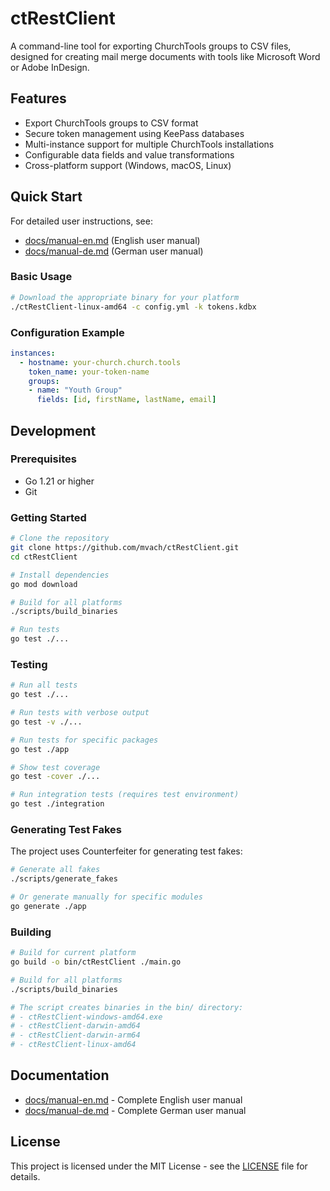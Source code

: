 # ctRestClient

A command-line tool for exporting ChurchTools groups to CSV files, designed for creating mail merge documents with tools like Microsoft Word or Adobe InDesign.

## Features

- Export ChurchTools groups to CSV format
- Secure token management using KeePass databases
- Multi-instance support for multiple ChurchTools installations
- Configurable data fields and value transformations
- Cross-platform support (Windows, macOS, Linux)

## Quick Start

For detailed user instructions, see:
- [docs/manual-en.md](docs/manual-en.md) (English user manual)
- [docs/manual-de.md](docs/manual-de.md) (German user manual)

### Basic Usage

```bash
# Download the appropriate binary for your platform
./ctRestClient-linux-amd64 -c config.yml -k tokens.kdbx
```

### Configuration Example

```yaml
instances:
  - hostname: your-church.church.tools
    token_name: your-token-name
    groups:
    - name: "Youth Group"
      fields: [id, firstName, lastName, email]
```

## Development

### Prerequisites

- Go 1.21 or higher
- Git

### Getting Started

```bash
# Clone the repository
git clone https://github.com/mvach/ctRestClient.git
cd ctRestClient

# Install dependencies
go mod download

# Build for all platforms
./scripts/build_binaries

# Run tests
go test ./...
```

### Testing

```bash
# Run all tests
go test ./...

# Run tests with verbose output
go test -v ./...

# Run tests for specific packages
go test ./app

# Show test coverage
go test -cover ./...

# Run integration tests (requires test environment)
go test ./integration
```

### Generating Test Fakes

The project uses Counterfeiter for generating test fakes:

```bash
# Generate all fakes
./scripts/generate_fakes

# Or generate manually for specific modules
go generate ./app
```

### Building

```bash
# Build for current platform
go build -o bin/ctRestClient ./main.go

# Build for all platforms
./scripts/build_binaries

# The script creates binaries in the bin/ directory:
# - ctRestClient-windows-amd64.exe
# - ctRestClient-darwin-amd64
# - ctRestClient-darwin-arm64
# - ctRestClient-linux-amd64
```

## Documentation

- [docs/manual-en.md](docs/manual-en.md) - Complete English user manual
- [docs/manual-de.md](docs/manual-de.md) - Complete German user manual

## License

This project is licensed under the MIT License - see the [LICENSE](LICENSE) file for details.
